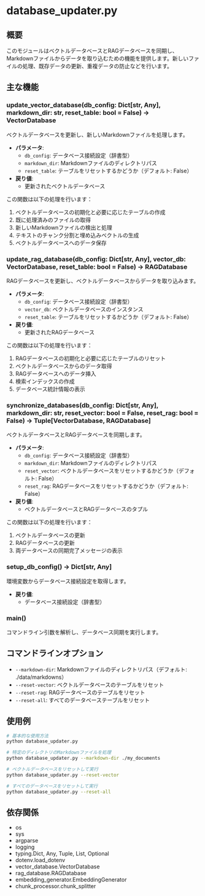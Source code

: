 # database_updater.py

## 概要
このモジュールはベクトルデータベースとRAGデータベースを同期し、Markdownファイルからデータを取り込むための機能を提供します。新しいファイルの処理、既存データの更新、重複データの防止などを行います。

## 主な機能

### update_vector_database(db_config: Dict[str, Any], markdown_dir: str, reset_table: bool = False) -> VectorDatabase
ベクトルデータベースを更新し、新しいMarkdownファイルを処理します。

- **パラメータ**:
  - `db_config`: データベース接続設定（辞書型）
  - `markdown_dir`: Markdownファイルのディレクトリパス
  - `reset_table`: テーブルをリセットするかどうか（デフォルト: False）
- **戻り値**:
  - 更新されたベクトルデータベース

この関数は以下の処理を行います：
1. ベクトルデータベースの初期化と必要に応じたテーブルの作成
2. 既に処理済みのファイルの取得
3. 新しいMarkdownファイルの検出と処理
4. テキストのチャンク分割と埋め込みベクトルの生成
5. ベクトルデータベースへのデータ保存

### update_rag_database(db_config: Dict[str, Any], vector_db: VectorDatabase, reset_table: bool = False) -> RAGDatabase
RAGデータベースを更新し、ベクトルデータベースからデータを取り込みます。

- **パラメータ**:
  - `db_config`: データベース接続設定（辞書型）
  - `vector_db`: ベクトルデータベースのインスタンス
  - `reset_table`: テーブルをリセットするかどうか（デフォルト: False）
- **戻り値**:
  - 更新されたRAGデータベース

この関数は以下の処理を行います：
1. RAGデータベースの初期化と必要に応じたテーブルのリセット
2. ベクトルデータベースからのデータ取得
3. RAGデータベースへのデータ挿入
4. 検索インデックスの作成
5. データベース統計情報の表示

### synchronize_databases(db_config: Dict[str, Any], markdown_dir: str, reset_vector: bool = False, reset_rag: bool = False) -> Tuple[VectorDatabase, RAGDatabase]
ベクトルデータベースとRAGデータベースを同期します。

- **パラメータ**:
  - `db_config`: データベース接続設定（辞書型）
  - `markdown_dir`: Markdownファイルのディレクトリパス
  - `reset_vector`: ベクトルデータベースをリセットするかどうか（デフォルト: False）
  - `reset_rag`: RAGデータベースをリセットするかどうか（デフォルト: False）
- **戻り値**:
  - ベクトルデータベースとRAGデータベースのタプル

この関数は以下の処理を行います：
1. ベクトルデータベースの更新
2. RAGデータベースの更新
3. 両データベースの同期完了メッセージの表示

### setup_db_config() -> Dict[str, Any]
環境変数からデータベース接続設定を取得します。

- **戻り値**:
  - データベース接続設定（辞書型）

### main()
コマンドライン引数を解析し、データベース同期を実行します。

## コマンドラインオプション
- `--markdown-dir`: Markdownファイルのディレクトリパス（デフォルト: ./data/markdowns）
- `--reset-vector`: ベクトルデータベースのテーブルをリセット
- `--reset-rag`: RAGデータベースのテーブルをリセット
- `--reset-all`: すべてのデータベーステーブルをリセット

## 使用例
```bash
# 基本的な使用方法
python database_updater.py

# 特定のディレクトリのMarkdownファイルを処理
python database_updater.py --markdown-dir ./my_documents

# ベクトルデータベースをリセットして実行
python database_updater.py --reset-vector

# すべてのデータベースをリセットして実行
python database_updater.py --reset-all
```

## 依存関係
- os
- sys
- argparse
- logging
- typing.Dict, Any, Tuple, List, Optional
- dotenv.load_dotenv
- vector_database.VectorDatabase
- rag_database.RAGDatabase
- embedding_generator.EmbeddingGenerator
- chunk_processor.chunk_splitter
